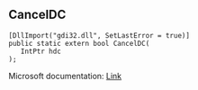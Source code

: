 ## CancelDC

```
[DllImport("gdi32.dll", SetLastError = true)]
public static extern bool CancelDC(
   IntPtr hdc
);
```

Microsoft documentation: [Link](https://docs.microsoft.com/en-us/windows/win32/api/wingdi/nf-wingdi-canceldc)
